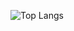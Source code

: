 ![Top Langs](https://github-readme-stats.vercel.app/api/top-langs/?username=1s22s1&theme=synthwave&locale=ja)
